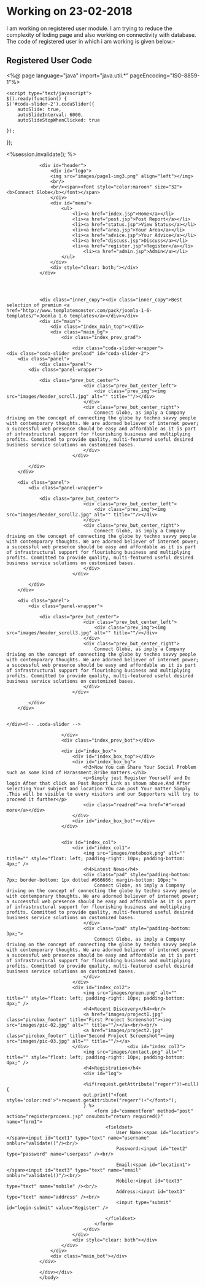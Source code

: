 # Working on 23-02-2018
I am working on registered user module. I am trying to reduce the complexity of loding page and also working on connectivity with database.
The code of registered user in which i am working is given below:-
## Registered User Code
<%@ page language="java" import="java.util.*" pageEncoding="ISO-8859-1"%>


<!DOCTYPE html PUBLIC "-//W3C//DTD XHTML 1.0 Transitional//EN" "http://www.w3.org/TR/xhtml1/DTD/xhtml1-transitional.dtd">
<html xmlns="http://www.w3.org/1999/xhtml">
<head>
<meta http-equiv="content-type" content="text/html; charset=utf-8" />
<title>Test</title>
<meta name="keywords" content="" />
<meta name="description" content="" />
<link href="styles.css" rel="stylesheet" type="text/css" media="screen" />
		<script type="text/javascript" src="lib/jquery-1.3.2.min.js"></script>
		<script type="text/javascript" src="lib/jquery.easing.1.3.js"></script>
		<script type="text/javascript" src="lib/jquery.coda-slider-2.0.js"></script>
	
<!-- Initialize each slider on the page. Each slider must have a unique id -->
	<script type="text/javascript">
	$().ready(function() {
	$('#coda-slider-2').codaSlider({
		autoSlide: true,
		autoSlideInterval: 6000,
		autoSlideStopWhenClicked: true	
			
	});
 });
</script>

<script type="text/javascript" src="lib/pirobox.js"></script>
<script type="text/javascript">
$(document).ready(function() {
	$().piroBox({
			my_speed: 400, //animation speed
			bg_alpha: 0.1, //background opacity
			slideShow : false, // true == slideshow on, false == slideshow off
			slideSpeed : 4, //slideshow duration in seconds(3 to 6 Recommended)
			close_all : '.piro_close,.piro_overlay'// add class .piro_overlay(with comma)if you want overlay click close piroBox

	});
});
</script>

<link href="style.css" rel="stylesheet" type="text/css" /> 
<script type="text/javascript">

function required()  
{  
var empt = document.forms["form1"]["username"].value;  
if (empt == "")  
{  
alert("Username can't be blank");  
return false;  
}  
else   
{  
var empt = document.forms["form1"]["userpass"].value;  
if (empt == "")  
{  
alert("Password can't be blank");  
return false;  
}  
else   
{  
var empt = document.forms["form1"]["email"].value;  
if (empt == "")  
{  
alert("Please Enter valid Email id");  
return false;  
}  
else   
{
var email = document.forms["form1"]["email"].value; 
var validemail =/^[a-zA-Z0-9._-]+@[a-zA-Z0-9.-]+.[a-zA-Z]{2,4}$/;
if(!(validemail.test(email))){
alert("Invalid email address")
form1.email.focus
return false
}
var empt = document.forms["form1"]["mobile"].value;  
if (empt == "")  
{  
alert("Please Enter valid Mobile no. with country code ");  
return false;  
}  
else   
{  
var empt = document.forms["form1"]["address"].value;  
if (empt == "")  
{  
alert("Address can't be blank,Please Fill valid address");  
return false;  
}  
else   
{  
return true;   
}  
}     
}  
}     
}  
}       
  




function validate(){
var v=document.getElementById('text1').value;


var url="findname.jsp?val="+v;
if(window.XMLHttpRequest){
request=new XMLHttpRequest();
}
else if(window.ActiveXObject){
request=new ActiveXObject("Microsoft.XMLHTTP");
}
try
{
request.onreadystatechange=getInfo;
request.open("GET",url,true);
request.send();
}
catch(e){alert("Unable to connect to server");}
}

function getInfo(){
if(request.readyState==4){
var val=request.responseText;
document.getElementById('location').innerHTML=val;
}
}
function validate1(){
var v=document.getElementById('text3').value;


var url="findname1.jsp?val="+v;
if(window.XMLHttpRequest){
request=new XMLHttpRequest();
}
else if(window.ActiveXObject){
request=new ActiveXObject("Microsoft.XMLHTTP");
}
try
{
request.onreadystatechange=getInfoe;
request.open("GET",url,true);
request.send();
}
catch(e){alert("Unable to connect to server");}
}

function getInfoe(){
if(request.readyState==4){
var val=request.responseText;
document.getElementById('location1').innerHTML=val;
}

}





</script>

		
</head>


<body>
<%session.invalidate(); %>
		<div id="bg_img">
			<div id="site_div">
			
				<div id="header">
					<div id="logo">
					<img src="images/page1-img3.png" align="left"></img>
					<br/>
					<br/><span><font style="color:maroon" size="32"><b>Connect Globe</b></font></span>
					</div>
					<div id="menu">
						<ul>
							<li><a href="index.jsp">Home</a></li>
							<li><a href="post.jsp">Post Report</a></li>
							<li><a href="status.jsp">View Status</a></li>
							<li><a href="area.jsp">Your Area</a></li>
							<li><a href="advice.jsp">Your Advice</a></li>
							<li><a href="discuss.jsp">Discuss</a></li>
							<li><a href="register.jsp">Register</a></li>
								<li><a href="admin.jsp">Admin</a></li>
						</ul>
					</div>
					<div style="clear: both;"></div>
				</div>
				
				
				
				
				<div class="inner_copy"><div class="inner_copy">Best selection of premium <a href="http://www.templatemonster.com/pack/joomla-1-6-templates/">Joomla 1.6 templates</a></div></div>
				<div id="main">
					<div class="index_main_top"></div>
					<div class="main_bg">
						<div class="index_prev_grad">
						
							<div class="coda-slider-wrapper">
	<div class="coda-slider preload" id="coda-slider-2">
		<div class="panel">
				<div class="panel">
			<div class="panel-wrapper">
				
				<div class="prev_but_center">
								<div class="prev_but_center_left">
									<div class="prev_img"><img src="images/header_scroll.jpg" alt="" title=""/></div>
								</div>
								<div class="prev_but_center_right">
									Connect Globe, as imply a Company driving on the concept of connecting the globe by techno savvy people with contemporary thoughts. We are adorned believer of internet power; a successful web presence should be easy and affordable as it is part of infrastructural support for flourishing business and multiplying profits. Committed to provide quality, multi-featured useful desired business service solutions on customized bases.									
								</div>
							</div>
				
			</div>
		</div>	
		
		<div class="panel">
			<div class="panel-wrapper">
				
				<div class="prev_but_center">
								<div class="prev_but_center_left">
									<div class="prev_img"><img src="images/header_scroll2.jpg" alt="" title=""/></div>
								</div>
								<div class="prev_but_center_right">
									Connect Globe, as imply a Company driving on the concept of connecting the globe by techno savvy people with contemporary thoughts. We are adorned believer of internet power; a successful web presence should be easy and affordable as it is part of infrastructural support for flourishing business and multiplying profits. Committed to provide quality, multi-featured useful desired business service solutions on customized bases.
								</div>
							</div>
				
			</div>
		</div>
		
		<div class="panel">
			<div class="panel-wrapper">
				
				<div class="prev_but_center">
								<div class="prev_but_center_left">
									<div class="prev_img"><img src="images/header_scroll3.jpg" alt="" title=""/></div>
								</div>
								<div class="prev_but_center_right">
									Connect Globe, as imply a Company driving on the concept of connecting the globe by techno savvy people with contemporary thoughts. We are adorned believer of internet power; a successful web presence should be easy and affordable as it is part of infrastructural support for flourishing business and multiplying profits. Committed to provide quality, multi-featured useful desired business service solutions on customized bases.									
								</div>
							</div>
				
			</div>
		</div>
				
			
	</div><!-- .coda-slider -->
</div>
						
						</div>					
						<div class="index_prev_bot"></div>

						<div id="index_box">
							<div id="index_box_top"></div>
							<div id="index_box_bg">
								<h3>Now You can Share Your Social Problem such as some kind of Harassment,Bribe matters.</h3>
								<p>Simply just Register Yourself and Do login After that click on Post Report Link as shown above.And After selecting Your subject and location YOu can post Your matter Simply .This will be visible to every visitors and our Supporters will try to proceed it further</p>
								<div class="readred"><a href="#">read more</a></div>
							</div>
							<div id="index_box_bot"></div>
						</div>


						<div id="index_col">
							<div id="index_col1">
								<img src="images/notebook.png" alt="" title="" style="float: left; padding-right: 10px; padding-bottom: 4px;" />
								<h4>Latest News</h4>
								<div class="pad" style="padding-bottom: 7px; border-bottom: 1px dotted #666666; margin-bottom: 10px;">
									Connect Globe, as imply a Company driving on the concept of connecting the globe by techno savvy people with contemporary thoughts. We are adorned believer of internet power; a successful web presence should be easy and affordable as it is part of infrastructural support for flourishing business and multiplying profits. Committed to provide quality, multi-featured useful desired business service solutions on customized bases.
								</div>
								<div class="pad" style="padding-bottom: 3px;">
									Connect Globe, as imply a Company driving on the concept of connecting the globe by techno savvy people with contemporary thoughts. We are adorned believer of internet power; a successful web presence should be easy and affordable as it is part of infrastructural support for flourishing business and multiplying profits. Committed to provide quality, multi-featured useful desired business service solutions on customized bases.
								</div>
							</div>
							<div id="index_col2">
								<img src="images/green.png" alt="" title="" style="float: left; padding-right: 10px; padding-bottom: 4px;" />
								<h4>Recent Discovery</h4><br/>
								<a href="images/project1.jpg" class="pirobox_footer" title="First Project Screenshot"><img src="images/pic-02.jpg" alt="" title=""/></a><br/><br/>
								<a href="images/project2.jpg" class="pirobox_footer" title="Second Project Screenshot"><img src="images/pic-03.jpg" alt="" title=""/></a>
							</div>				<div id="index_col3">
								<img src="images/contact.png" alt="" title="" style="float: left; padding-right: 10px; padding-bottom: 4px;" />
								<h4>Registration</h4>
								<div id="log">
								
								<%if(request.getAttribute("regerr")!=null){
								out.print("<font style='color:red'>"+request.getAttribute("regerr")+"</font>");
								} %>
									<form id="commentform" method="post" action="registerprocess.jsp" onsubmit="return required()" name="form1">
										<fieldset>
											User Name:<span id="location"></span><input id="text1" type="text" name="username"  onblur="validate()"/><br/>
											Password:<input id="text2" type="password" name="userpass" /><br/>
										
											Email:<span id="location1"></span><input id="text3" type="text" name="email" onblur="validate1()"/><br/>
											Mobile:<input id="text3" type="text" name="mobile" /><br/>
											Address:<input id="text3" type="text" name="address" /><br/>
											<input type="submit" id="login-submit" value="Register" />
							
										</fieldset>
									</form>
								</div>
							</div>
							<div style="clear: both"></div>
						</div>
					</div>
					<div class="main_bot"></div>
				</div>

				</div></div>
				</body>



</html>
